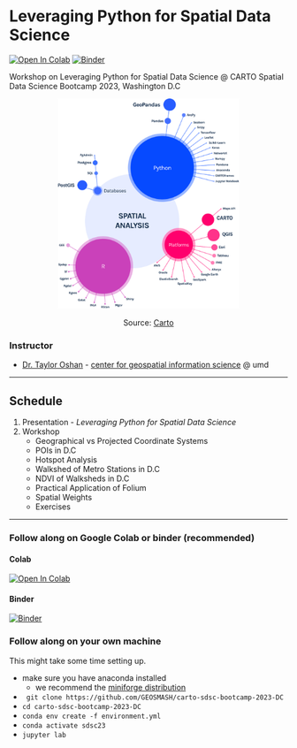 # Leveraging Python for Spatial Data Science

[![Open In Colab](https://colab.research.google.com/assets/colab-badge.svg)](https://colab.research.google.com/drive/1pILO2dWEeY2DdReUWlWNkDSmRz8z7F3T)
[![Binder](https://mybinder.org/badge_logo.svg)](https://hub.ovh2.mybinder.org/user/geosmash-carto--ootcamp-2023-dc-mnyeb1a5/doc/workspaces/auto-y/tree/carto_bootcamp_demo_dc23.ipynb)  


Workshop on Leveraging Python for Spatial Data Science @ CARTO Spatial Data Science Bootcamp 2023, Washington D.C


<p align="center">
<img height=380 src='img/spatial_ecosystem.png' >
</p>
<p align="center">
    Source:
<a href="https://carto.com/what-is-spatial-data-science#:~:text=What%20skills%20%26%20technologies%20are%20used%20in%20Spatial%20Data%20Science%3F"> Carto <a/>
</p>

### Instructor

* [Dr. Taylor Oshan](https://geog.umd.edu/facultyprofile/oshan/taylor) - [center for geospatial information science](https://geospatial.umd.edu/) @ umd 

---

## Schedule
1. Presentation - *Leveraging Python for Spatial Data Science*
2. Workshop
   - Geographical vs Projected Coordinate Systems
   - POIs in D.C
   - Hotspot Analysis
   - Walkshed of Metro Stations in D.C
   - NDVI of Walksheds in D.C
   - Practical Application of Folium
   - Spatial Weights
   - Exercises


---

### Follow along on Google Colab or binder (recommended)
#### Colab 
[![Open In Colab](https://colab.research.google.com/assets/colab-badge.svg)](https://colab.research.google.com/drive/1pILO2dWEeY2DdReUWlWNkDSmRz8z7F3T)

#### Binder 
[![Binder](https://mybinder.org/badge_logo.svg)](https://hub.ovh2.mybinder.org/user/geosmash-carto--ootcamp-2023-dc-mnyeb1a5/doc/workspaces/auto-y/tree/carto_bootcamp_demo_dc23.ipynb)


### Follow along on your own machine

This might take some time setting up. 

- make sure you have anaconda installed
    - we recommend the [miniforge distribution](https://github.com/conda-forge/miniforge)
- ` git clone https://github.com/GEOSMASH/carto-sdsc-bootcamp-2023-DC`
- `cd carto-sdsc-bootcamp-2023-DC`
- `conda env create -f environment.yml`
- `conda activate sdsc23`
- `jupyter lab`






